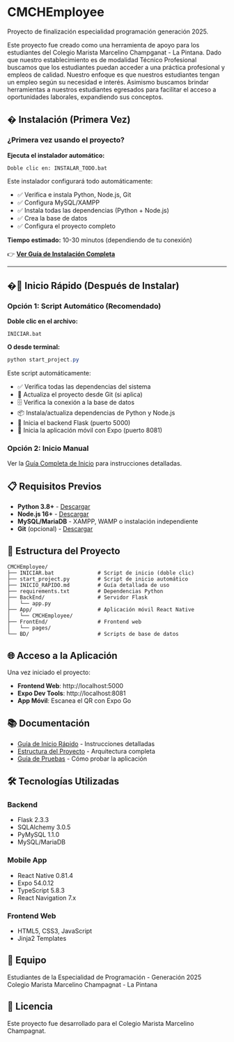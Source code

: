 # CMCHEmployee
Proyecto de finalización especialidad programación generación 2025.

Este proyecto fue creado como una herramienta de apoyo para los estudiantes del Colegio Marista Marcelino Champganat - La Pintana. Dado que nuestro establecimiento es de modalidad Técnico Profesional buscamos que los estudiantes puedan acceder a una práctica profesional y empleos de calidad. Nuestro enfoque es que nuestros estudiantes tengan un empleo según su necesidad e interés. Asimismo buscamos brindar herramientas a nuestros estudiantes egresados para facilitar el acceso a oportunidades laborales, expandiendo sus conceptos.

## � Instalación (Primera Vez)

### ¿Primera vez usando el proyecto?

**Ejecuta el instalador automático:**

```
Doble clic en: INSTALAR_TODO.bat
```

Este instalador configurará todo automáticamente:
- ✅ Verifica e instala Python, Node.js, Git
- ✅ Configura MySQL/XAMPP
- ✅ Instala todas las dependencias (Python + Node.js)
- ✅ Crea la base de datos
- ✅ Configura el proyecto completo

**Tiempo estimado:** 10-30 minutos (dependiendo de tu conexión)

👉 **[Ver Guía de Instalación Completa](GUIA_INSTALACION.md)**

---

## �🚀 Inicio Rápido (Después de Instalar)

### Opción 1: Script Automático (Recomendado)

**Doble clic en el archivo:**
```
INICIAR.bat
```

**O desde terminal:**
```powershell
python start_project.py
```

Este script automáticamente:
- ✅ Verifica todas las dependencias del sistema
- 🔄 Actualiza el proyecto desde Git (si aplica)
- 🗄️ Verifica la conexión a la base de datos
- 📦 Instala/actualiza dependencias de Python y Node.js
- 🚀 Inicia el backend Flask (puerto 5000)
- 📱 Inicia la aplicación móvil con Expo (puerto 8081)

### Opción 2: Inicio Manual

Ver la [Guía Completa de Inicio](INICIO_RAPIDO.md) para instrucciones detalladas.

## 📋 Requisitos Previos

- **Python 3.8+** - [Descargar](https://www.python.org/downloads/)
- **Node.js 16+** - [Descargar](https://nodejs.org/)
- **MySQL/MariaDB** - XAMPP, WAMP o instalación independiente
- **Git** (opcional) - [Descargar](https://git-scm.com/)

## 📱 Estructura del Proyecto

```
CMCHEmployee/
├── INICIAR.bat              # Script de inicio (doble clic)
├── start_project.py         # Script de inicio automático
├── INICIO_RAPIDO.md         # Guía detallada de uso
├── requirements.txt         # Dependencias Python
├── BackEnd/                 # Servidor Flask
│   └── app.py
├── App/                     # Aplicación móvil React Native
│   └── CMCHEmployee/
├── FrontEnd/                # Frontend web
│   └── pages/
└── BD/                      # Scripts de base de datos
```

## 🌐 Acceso a la Aplicación

Una vez iniciado el proyecto:

- **Frontend Web**: http://localhost:5000
- **Expo Dev Tools**: http://localhost:8081
- **App Móvil**: Escanea el QR con Expo Go

## 📚 Documentación

- [Guía de Inicio Rápido](INICIO_RAPIDO.md) - Instrucciones detalladas
- [Estructura del Proyecto](PROYECTO_ESTRUCTURA.md) - Arquitectura completa
- [Guía de Pruebas](GUIA_PRUEBAS.md) - Cómo probar la aplicación

## 🛠️ Tecnologías Utilizadas

### Backend
- Flask 2.3.3
- SQLAlchemy 3.0.5
- PyMySQL 1.1.0
- MySQL/MariaDB

### Mobile App
- React Native 0.81.4
- Expo 54.0.12
- TypeScript 5.8.3
- React Navigation 7.x

### Frontend Web
- HTML5, CSS3, JavaScript
- Jinja2 Templates

## 👥 Equipo

Estudiantes de la Especialidad de Programación - Generación 2025  
Colegio Marista Marcelino Champagnat - La Pintana

## 📄 Licencia

Este proyecto fue desarrollado para el Colegio Marista Marcelino Champagnat.




